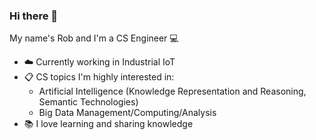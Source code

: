 ### Hi there 👋

My name's Rob and I'm a CS Engineer :computer:

- :cloud: Currently working in Industrial IoT
- :clipboard: CS topics I'm highly interested in:
    - Artificial Intelligence (Knowledge Representation and Reasoning, Semantic Technologies)
    - Big Data Management/Computing/Analysis
- :books: I love learning and sharing knowledge

<!--
**robmdel/robmdel** is a ✨ _special_ ✨ repository because its `README.md` (this file) appears on your GitHub profile.

Here are some ideas to get you started:

- 🔭 I’m currently working on ...
- 🌱 I’m currently learning ...
- 👯 I’m looking to collaborate on ...
- 🤔 I’m looking for help with ...
- 💬 Ask me about ...
- 📫 How to reach me: ...
- 😄 Pronouns: ...
- ⚡ Fun fact: ...
-->

